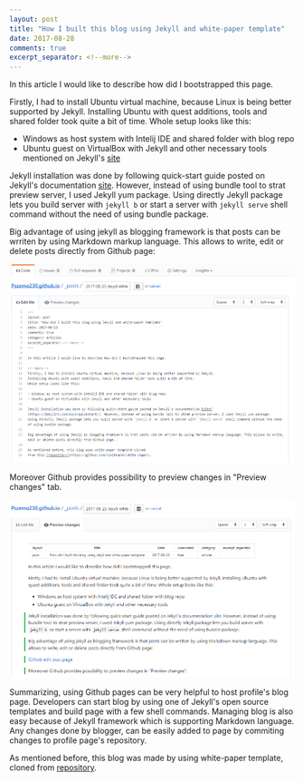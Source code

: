 ```yaml
---
layout: post
title: "How I built this blog using Jekyll and white-paper template"
date: 2017-08-28
comments: true
excerpt_separator: <!--more-->
---
```


In this article I would like to describe how did I bootstrapped this page.

<!--more-->
Firstly, I had to install Ubuntu virtual machine, because Linux is being better supported by Jekyll.
Installing Ubuntu with quest additions, tools and shared folder took quite a bit of time.
Whole setup looks like this:

- Windows as host system with Intelij IDE and shared folder with blog repo
- Ubuntu guest on VirtualBox with Jekyll and other necessary tools mentioned on Jekyll's [site](https://jekyllrb.com/docs/installation/)

Jekyll installation was done by following quick-start guide posted on Jekyll's documentation [site](https://jekyllrb.com/docs/quickstart/). However, instead of using bundle tool to strat preview server, I used Jekyll yum package.
Using directly Jekyll package lets you build server with `jekyll b` or start a server with `jekyll serve` shell command without the need of using bundle package.

Big advantage of using jekyll as blogging framework is that posts can be wrriten by using Markdown markup language. This allows to write, edit or delete posts directly from Github page:


![Github edit post page](/assets/2017-08-28-Jekyll-White-Paper-Template/githubEdit.PNG?raw=true "Github post editing page")


Moreover Github provides possibility to preview changes in "Preview changes" tab.


![Github preview changes](/assets/2017-08-28-Jekyll-White-Paper-Template/previewChanges.PNG?raw=true "Github preview changes")


Summarizing, using Github pages can be very helpful to host profile's blog page. Developers can start blog by using one of Jekyll's  open source templates and build page with a few shell commands. Managing blog is also easy because of Jekyll framework which is supporting Markdown language. Any changes done by blogger, can be easily added to page by commiting changes to profile page's repository. 


As mentioned before, this blog was made by using white-paper template, cloned
from [repository](https://github.com/vinitkumar/white-paper).
